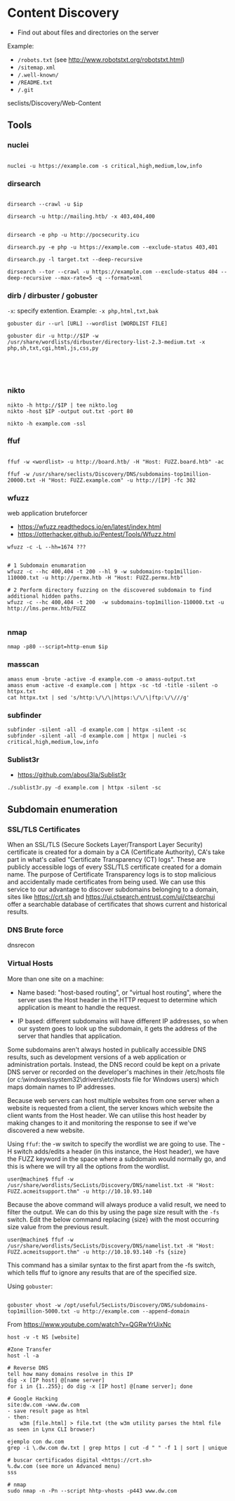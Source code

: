 # Content Discovery

- Find out about files and directories on the server

Example:
- `/robots.txt` (see <http://www.robotstxt.org/robotstxt.html>)
- `/sitemap.xml`
- `/.well-known/`
- `/README.txt`
- `/.git`


seclists/Discovery/Web-Content



## Tools


### nuclei

```

nuclei -u https://example.com -s critical,high,medium,low,info

```



### dirsearch

```

dirsearch --crawl -u $ip

dirsearch -u http://mailing.htb/ -x 403,404,400


dirsearch -e php -u http://pocsecurity.icu

dirsearch.py -e php -u https://example.com --exclude-status 403,401

dirsearch.py -l target.txt --deep-recursive

dirsearch --tor --crawl -u https://example.com --exclude-status 404 --deep-recursive --max-rate=5 -q --format=xml

```



### dirb / dirbuster / gobuster

`-x`: specify extention. Example: `-x php,html,txt,bak`

```
gobuster dir --url [URL] --wordlist [WORDLIST FILE]

gobuster dir -u http://$IP -w /usr/share/wordlists/dirbuster/directory-list-2.3-medium.txt -x php,sh,txt,cgi,html,js,css,py





```

### nikto
```
nikto -h http://$IP | tee nikto.log
nikto -host $IP -output out.txt -port 80

nikto -h example.com -ssl

```




### ffuf
```

ffuf -w <wordlist> -u http://board.htb/ -H "Host: FUZZ.board.htb" -ac

ffuf -w /usr/share/seclists/Discovery/DNS/subdomains-top1million-20000.txt -H "Host: FUZZ.example.com" -u http://[IP] -fc 302

```


### wfuzz
web application bruteforcer

- <https://wfuzz.readthedocs.io/en/latest/index.html>
- <https://otterhacker.github.io/Pentest/Tools/Wfuzz.html>


```
wfuzz -c -L --hh=1674 ???


# 1 Subdomain enumaration
wfuzz -c --hc 400,404 -t 200 --hl 9 -w subdomains-top1million-110000.txt -u http://permx.htb -H "Host: FUZZ.permx.htb"

# 2 Perform directory fuzzing on the discovered subdomain to find additional hidden paths.
wfuzz -c --hc 400,404 -t 200  -w subdomains-top1million-110000.txt -u http://lms.permx.htb/FUZZ


```



### nmap
```
nmap -p80 --script=http-enum $ip

```


### masscan

```
amass enum -brute -active -d example.com -o amass-output.txt
amass enum -active -d example.com | httpx -sc -td -title -silent -o httpx.txt
cat httpx.txt | sed 's/http:\/\/\|https:\/\/\|ftp:\/\///g'
```

### subfinder
```
subfinder -silent -all -d example.com | httpx -silent -sc
subfinder -silent -all -d example.com | httpx | nuclei -s critical,high,medium,low,info

```



### Sublist3r
- <https://github.com/aboul3la/Sublist3r>

```
./sublist3r.py -d example.com | httpx -silent -sc
```











## Subdomain enumeration

### SSL/TLS Certificates
When an SSL/TLS (Secure Sockets Layer/Transport Layer Security) certificate is created for a domain by a CA (Certificate Authority), CA's take part in what's called "Certificate Transparency (CT) logs". These are publicly accessible logs of every SSL/TLS certificate created for a domain name. The purpose of Certificate Transparency logs is to stop malicious and accidentally made certificates from being used. We can use this service to our advantage to discover subdomains belonging to a domain, sites like https://crt.sh and https://ui.ctsearch.entrust.com/ui/ctsearchui offer a searchable database of certificates that shows current and historical results.








### DNS Brute force
dnsrecon








### Virtual Hosts

More than one site on a machine:

- Name based: "host-based routing", or "virtual host routing", 
where the server uses the Host header in the HTTP request to determine which application is meant to 
handle the request.

- IP based: different subdomains will have different IP addresses, so when our system goes to look up the subdomain, it gets the address of the server that handles that application.

Some subdomains aren't always hosted in publically accessible DNS results, such as development versions of a web application or administration portals. Instead, the DNS record could be kept on a private DNS server or recorded on the developer's machines in their /etc/hosts file (or c:\windows\system32\drivers\etc\hosts file for Windows users) which maps domain names to IP addresses.

Because web servers can host multiple websites from one server when a website is requested from a client, the server knows which website the client wants from the Host header. We can utilise this host header by making changes to it and monitoring the response to see if we've discovered a new website.



Using `ffuf`: the -w switch to specify the wordlist we are going to use. The -H switch adds/edits a header (in this instance, the Host header), we have the FUZZ keyword in the space where a subdomain would normally go, and this is where we will try all the options from the wordlist.
```
user@machine$ ffuf -w /usr/share/wordlists/SecLists/Discovery/DNS/namelist.txt -H "Host: FUZZ.acmeitsupport.thm" -u http://10.10.93.140
```

Because the above command will always produce a valid result, we need to filter the output. We can do this by using the page size result with the `-fs` switch. Edit the below command replacing {size} with the most occurring size value from the previous result.

```
user@machine$ ffuf -w /usr/share/wordlists/SecLists/Discovery/DNS/namelist.txt -H "Host: FUZZ.acmeitsupport.thm" -u http://10.10.93.140 -fs {size}
```

This command has a similar syntax to the first apart from the -fs switch, which tells ffuf to ignore any results that are of the specified size.



Using `gobuster`:

```

gobuster vhost -w /opt/useful/SecLists/Discovery/DNS/subdomains-top1million-5000.txt -u http://example.com --append-domain

```












From <https://www.youtube.com/watch?v=QGRwYrUixNc>
```
host -v -t NS [website]

#Zone Transfer
host -l -a

# Reverse DNS
tell how many domains resolve in this IP
dig -x [IP host] @[name server]
for i in {1..255}; do dig -x [IP host] @[name server]; done

# Google Hacking
site:dw.com -www.dw.com
- save result page as html
- then:
	w3m [file.html] > file.txt (the w3m utility parses the html file as seen in Lynx CLI browser)

ejemplo con dw.com
grep -i \.dw.com dw.txt | grep https | cut -d " " -f 1 | sort | unique

# buscar certificados digital <https://crt.sh>
%.dw.com (see more un Advanced menu)
sss

# nmap
sudo nmap -n -Pn --script hhtp-vhosts -p443 www.dw.com

```